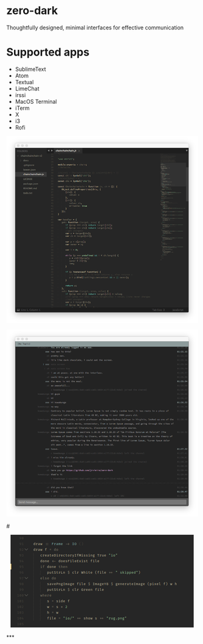 # zero-dark

Thoughtfully designed, minimal interfaces for effective communication

# Supported apps

- SublimeText
- Atom
- Textual
- LimeChat
- irssi
- MacOS Terminal
- iTerm
- X
- i3
- Rofi

![screenshot](https://github.com/jrvieira/zero-dark/blob/master/dark.png)

![screenshot](https://github.com/jrvieira/zero-dark/blob/master/textual.png)

#<p align="center">
![screenshot](https://github.com/jrvieira/zero-dark/blob/master/hask.png)
</p>
***
